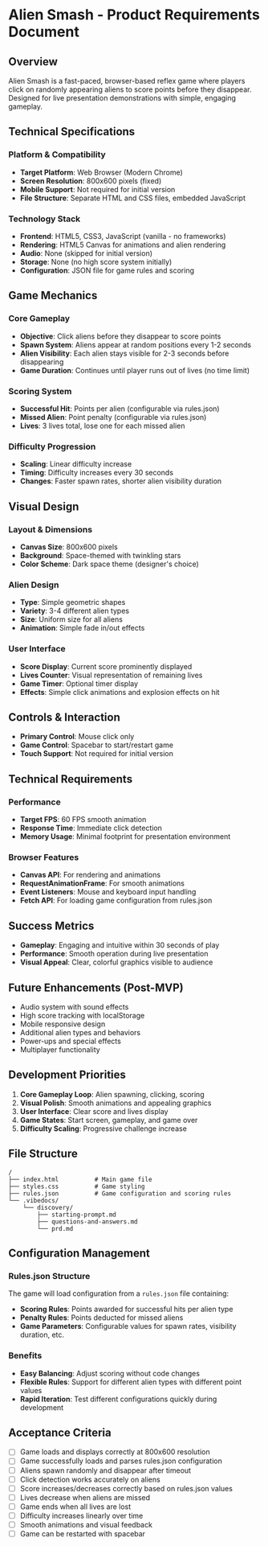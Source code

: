 # Alien Smash - Product Requirements Document

## Overview
Alien Smash is a fast-paced, browser-based reflex game where players click on randomly appearing aliens to score points before they disappear. Designed for live presentation demonstrations with simple, engaging gameplay.

## Technical Specifications

### Platform & Compatibility
- **Target Platform**: Web Browser (Modern Chrome)
- **Screen Resolution**: 800x600 pixels (fixed)
- **Mobile Support**: Not required for initial version
- **File Structure**: Separate HTML and CSS files, embedded JavaScript

### Technology Stack
- **Frontend**: HTML5, CSS3, JavaScript (vanilla - no frameworks)
- **Rendering**: HTML5 Canvas for animations and alien rendering
- **Audio**: None (skipped for initial version)
- **Storage**: None (no high score system initially)
- **Configuration**: JSON file for game rules and scoring

## Game Mechanics

### Core Gameplay
- **Objective**: Click aliens before they disappear to score points
- **Spawn System**: Aliens appear at random positions every 1-2 seconds
- **Alien Visibility**: Each alien stays visible for 2-3 seconds before disappearing
- **Game Duration**: Continues until player runs out of lives (no time limit)

### Scoring System
- **Successful Hit**: Points per alien (configurable via rules.json)
- **Missed Alien**: Point penalty (configurable via rules.json)
- **Lives**: 3 lives total, lose one for each missed alien

### Difficulty Progression
- **Scaling**: Linear difficulty increase
- **Timing**: Difficulty increases every 30 seconds
- **Changes**: Faster spawn rates, shorter alien visibility duration

## Visual Design

### Layout & Dimensions
- **Canvas Size**: 800x600 pixels
- **Background**: Space-themed with twinkling stars
- **Color Scheme**: Dark space theme (designer's choice)

### Alien Design
- **Type**: Simple geometric shapes
- **Variety**: 3-4 different alien types
- **Size**: Uniform size for all aliens
- **Animation**: Simple fade in/out effects

### User Interface
- **Score Display**: Current score prominently displayed
- **Lives Counter**: Visual representation of remaining lives
- **Game Timer**: Optional timer display
- **Effects**: Simple click animations and explosion effects on hit

## Controls & Interaction
- **Primary Control**: Mouse click only
- **Game Control**: Spacebar to start/restart game
- **Touch Support**: Not required for initial version

## Technical Requirements

### Performance
- **Target FPS**: 60 FPS smooth animation
- **Response Time**: Immediate click detection
- **Memory Usage**: Minimal footprint for presentation environment

### Browser Features
- **Canvas API**: For rendering and animations
- **RequestAnimationFrame**: For smooth animations
- **Event Listeners**: Mouse and keyboard input handling
- **Fetch API**: For loading game configuration from rules.json

## Success Metrics
- **Gameplay**: Engaging and intuitive within 30 seconds of play
- **Performance**: Smooth operation during live presentation
- **Visual Appeal**: Clear, colorful graphics visible to audience

## Future Enhancements (Post-MVP)
- Audio system with sound effects
- High score tracking with localStorage
- Mobile responsive design
- Additional alien types and behaviors
- Power-ups and special effects
- Multiplayer functionality

## Development Priorities
1. **Core Gameplay Loop**: Alien spawning, clicking, scoring
2. **Visual Polish**: Smooth animations and appealing graphics
3. **User Interface**: Clear score and lives display
4. **Game States**: Start screen, gameplay, and game over
5. **Difficulty Scaling**: Progressive challenge increase

## File Structure
```
/
├── index.html          # Main game file
├── styles.css          # Game styling
├── rules.json          # Game configuration and scoring rules
└── .vibedocs/
    └── discovery/
        ├── starting-prompt.md
        ├── questions-and-answers.md
        └── prd.md
```

## Configuration Management

### Rules.json Structure
The game will load configuration from a `rules.json` file containing:
- **Scoring Rules**: Points awarded for successful hits per alien type
- **Penalty Rules**: Points deducted for missed aliens
- **Game Parameters**: Configurable values for spawn rates, visibility duration, etc.

### Benefits
- **Easy Balancing**: Adjust scoring without code changes
- **Flexible Rules**: Support for different alien types with different point values
- **Rapid Iteration**: Test different configurations quickly during development

## Acceptance Criteria
- [ ] Game loads and displays correctly at 800x600 resolution
- [ ] Game successfully loads and parses rules.json configuration
- [ ] Aliens spawn randomly and disappear after timeout
- [ ] Click detection works accurately on aliens
- [ ] Score increases/decreases correctly based on rules.json values
- [ ] Lives decrease when aliens are missed
- [ ] Game ends when all lives are lost
- [ ] Difficulty increases linearly over time
- [ ] Smooth animations and visual feedback
- [ ] Game can be restarted with spacebar